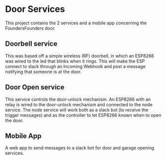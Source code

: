 # Door Services

This project contains the 2 services and a mobile app concerning the FoundersFounders door.

## Doorbell service

This was based off a simple wireless (RF) doorbell, in which an ESP8266 was wired to the led that blinks when it rings.
This will make the ESP connect to slack through an Incoming Webhook and post a message notifying that someone is at the door.

## Door Open service

This service controls the door-unlock mechanism. An ESP8266 with an relay is wired to the door-unlock mechanism and connected
to the node service. The node service will work both as a slack bot (to receive the trigger messages) and as the controller
to let ESP8266 known when to open the door.

## Mobile App

A web app to send messages to a slack bot for door and garage opening services.
